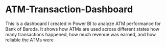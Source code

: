# ATM-Transaction-Dashboard
This is a dashboard I created in Power BI to analyze ATM performance for Bank of Baroda. It shows how ATMs are used across different states  how many transactions happened, how much revenue was earned, and how reliable the ATMs were
